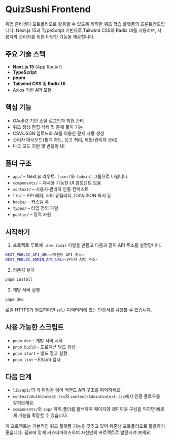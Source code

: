 # QuizSushi Frontend

취업 준비생이 포트폴리오로 활용할 수 있도록 제작한 퀴즈 학습 플랫폼의 프론트엔드입니다. Next.js 15과 TypeScript 기반으로 Tailwind CSS와 Radix UI를 사용하며, 사용자와 관리자를 위한 다양한 기능을 제공합니다.

## 주요 기술 스택

- **Next.js 15** (App Router)
- **TypeScript**
- **pnpm**
- **Tailwind CSS** 및 **Radix UI**
- Axios 기반 API 모듈

## 핵심 기능

- OAuth2 기반 소셜 로그인과 회원 관리
- 퀴즈 생성·편집·삭제 및 문제 풀이 기능
- CSV/JSON 업로드와 AI를 이용한 문제 자동 생성
- 관리자 대시보드(통계 차트, 신고 처리, 회원/관리자 관리)
- 다크 모드 지원 및 반응형 UI

## 폴더 구조

- `app/` – Next.js 라우트. `(user)`와 `(admin)` 그룹으로 나뉩니다.
- `components/` – 재사용 가능한 UI 컴포넌트 모음
- `context/` – 사용자·관리자 인증 컨텍스트
- `lib/` – API 래퍼, 서버 유틸리티, CSV/JSON 파서 등
- `hooks/` – 커스텀 훅
- `types/` – 타입 정의 파일
- `public/` – 정적 자원

## 시작하기

1. 프로젝트 루트에 `.env.local` 파일을 만들고 다음과 같이 API 주소를 설정합니다.

```bash
NEXT_PUBLIC_API_URL=<백엔드 API 주소>
NEXT_PUBLIC_ADMIN_API_URL=<관리자 API 주소>
```

2. 의존성 설치

```bash
pnpm install
```

3. 개발 서버 실행

```bash
pnpm dev
```

로컬 HTTPS가 필요하다면 `ssl/` 디렉터리에 있는 인증서를 사용할 수 있습니다.

## 사용 가능한 스크립트

- `pnpm dev` – 개발 서버 시작
- `pnpm build` – 프로덕션 빌드 생성
- `pnpm start` – 빌드 결과 실행
- `pnpm lint` – ESLint 검사

## 다음 단계

- `lib/api/`의 각 파일을 읽어 백엔드 API 구조를 파악하세요.
- `context/AuthContext.tsx`와 `context/AdminContext.tsx`에서 인증 플로우를 살펴보세요.
- `components/`와 `app/` 하위 폴더를 탐색하여 페이지와 레이아웃 구성을 익히면 빠르게 기능을 확장할 수 있습니다.

이 프로젝트는 기본적인 퀴즈 플랫폼 기능을 갖추고 있어 취준생 포트폴리오로 활용하기 좋습니다. 필요에 맞게 커스터마이즈하여 자신만의 프로젝트로 발전시켜 보세요.
